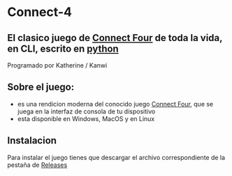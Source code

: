 # Connect-4
## El clasico juego de [Connect Four] de toda la vida, en CLI, escrito en [python]

Programado por Katherine / Kanwi

## Sobre el juego:
- es una rendicion moderna del conocido juego [Connect Four], que se juega en la interfaz de consola de tu dispositivo
- esta disponible en Windows, MacOS y en Linux

## Instalacion

Para instalar el juego tienes que descargar el archivo correspondiente
de la pestaña de [Releases](releases)


[comment]: # (referencias:)

[python]: <https://www.python.org/psf/>
[Connect Four]: <https://shop.hasbro.com/es-419/product/the-classic-game-of-connect-4/80FB5BCA-5056-9047-F5F4-5EB5DF88DAF4>
